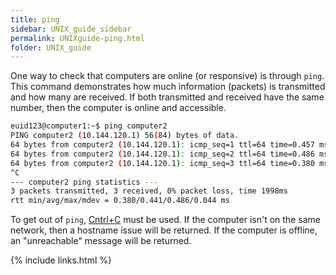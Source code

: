 ```yaml
---
title: ping
sidebar: UNIX_guide_sidebar
permalink: UNIXguide-ping.html
folder: UNIX_guide
---
```


<link rel="stylesheet" href="css/theme-blue.css">

One way to check that computers are online (or responsive) is through `ping`.
This command demonstrates how much information (packets) is transmitted and how
many are received.
If both transmitted and received have the same number, then the computer is
online and accessible.
```bash
euid123@computer1:~$ ping computer2
PING computer2 (10.144.120.1) 56(84) bytes of data.
64 bytes from computer2 (10.144.120.1): icmp_seq=1 ttl=64 time=0.457 ms
64 bytes from computer2 (10.144.120.1): icmp_seq=2 ttl=64 time=0.486 ms
64 bytes from computer2 (10.144.120.1): icmp_seq=3 ttl=64 time=0.380 ms
^C
--- computer2 ping statistics ---
3 packets transmitted, 3 received, 0% packet loss, time 1998ms
rtt min/avg/max/mdev = 0.380/0.441/0.486/0.044 ms
```
To get out of `ping`, [Cntrl+C](UNIXguide-cntrl-c.html) must be used.
If the computer isn't on the same network, then a hostname issue will be
returned.
If the computer is offline, an "unreachable" message will be returned.

{% include links.html %}
